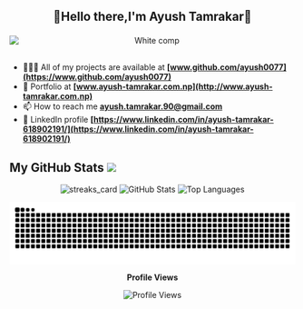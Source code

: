 ## <p align="center">👋Hello there,I'm Ayush Tamrakar👋</p> 

<p align="center">
  <img src="https://github.com/user-attachments/assets/7411c9c9-d3c7-4251-b227-1dbdf6471201" alt="White comp" style="display: block; margin-left: auto; margin-right: auto; margin-bottom: 30px;" />
</p>


- 👨🏿‍💻 All of my projects are available at **[www.github.com/ayush0077](https://www.github.com/ayush0077)**
- 💼 Portfolio at **[www.ayush-tamrakar.com.np](http://www.ayush-tamrakar.com.np)**
- 📫 How to reach me **ayush.tamrakar.90@gmail.com**
- 💼 LinkedIn profile **[https://www.linkedin.com/in/ayush-tamrakar-618902191/](https://www.linkedin.com/in/ayush-tamrakar-618902191/)**

## My GitHub Stats <img src="https://i.pinimg.com/originals/65/c4/f4/65c4f452571be1261e9c623f7da488ac.gif" width="32px">

<p align="center">
  <img alt="streaks_card" height="auto" width="48%" src="https://github-readme-streak-stats-eta-ruby.vercel.app?user=ayush0077&theme=tokyonight-duo&card_width=496&card_height=208">
  <img src="https://github-readme-stats.vercel.app/api?username=ayush0077&count_private=true&theme=radical&show_icons=true" style="width:48%; height:auto;" alt="GitHub Stats">
  <img src="https://github-readme-stats.vercel.app/api/top-langs/?username=ayush0077&layout=compact&hide_border=true&theme=radical&langs_count=4&hide=jupyter%20notebook,tex,css,php&size_weight=0.5&count_weight=0.5" style="width:50%; height:auto;" alt="Top Languages">
</p>

<p align="center">
  <img src="https://github.com/ayush0077/ayush0077/blob/output/github-contribution-grid-snake.svg" align="center" alt="GitHub Snake Animation">
</p>
<p align="center">
  <strong>Profile Views</strong>
</p>
<p align="center">
  <img src="https://profile-counter.glitch.me/ayush0077/count.svg" alt="Profile Views">
</p>


